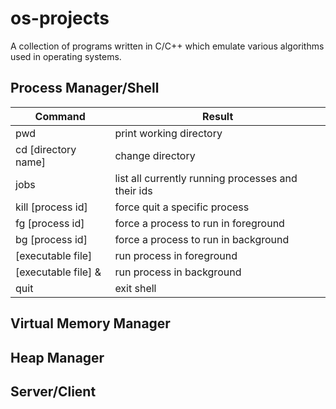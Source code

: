 # os-projects
A collection of programs written in C/C++ which emulate various algorithms used in operating systems.

## Process Manager/Shell

|Command |  Result |
|---- | ---|
|pwd | print working directory|
|cd [directory name] | change directory|
|jobs | list all currently running processes and their ids|
|kill [process id] | force quit a specific process
|fg [process id] | force a process to run in foreground |
|bg [process id] | force a process to run in background |
|[executable file] | run process in foreground|
|[executable file] & | run process in background |
|quit | exit shell |

## Virtual Memory Manager

## Heap Manager

## Server/Client
